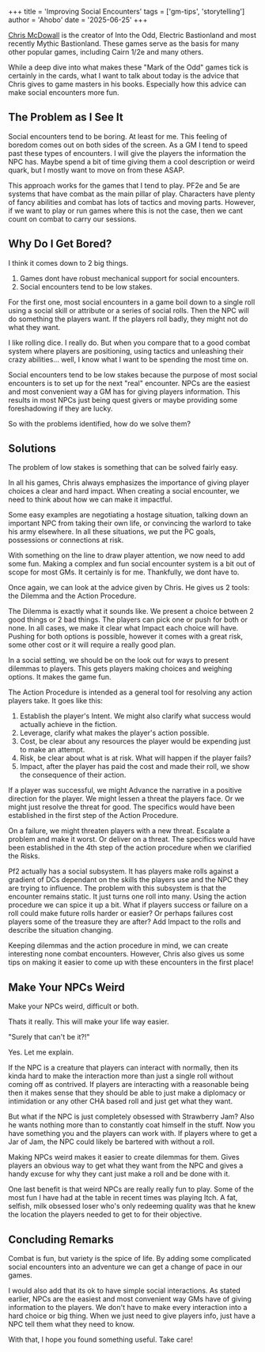 +++
title = 'Improving Social Encounters'
tags = ['gm-tips', 'storytelling']
author = 'Ahobo'
date = '2025-06-25'
+++

[Chris McDowall](https://www.bastionland.com/) is the creator of Into the Odd, Electric Bastionland and most
recently Mythic Bastionland. These games serve as the basis for many other popular games, including Cairn 1/2e
and many others.

While a deep dive into what makes these "Mark of the Odd" games tick is certainly in the cards, what I want to
talk about today is the advice that Chris gives to game masters in his books. Especially how this advice can
make social encounters more fun.

## The Problem as I See It

Social encounters tend to be boring. At least for me. This feeling of boredom comes out on both sides of the screen.
As a GM I tend to speed past these types of encounters. I will give the players the information the NPC has. Maybe
spend a bit of time giving them a cool description or weird quark, but I mostly want to move on from these ASAP.

This approach works for the games that I tend to play. PF2e and 5e are systems that have combat as the main pillar of
play. Characters have plenty of fancy abilities and combat has lots of tactics and moving parts. However, if we want to
play or run games where this is not the case, then we cant count on combat to carry our sessions.

## Why Do I Get Bored?

I think it comes down to 2 big things.

1. Games dont have robust mechanical support for social encounters.
2. Social encounters tend to be low stakes.

For the first one, most social encounters in a game boil down to a single roll using a social skill or attribute or a
series of social rolls. Then the NPC will do something the players want. If the players roll badly, they might not
do what they want.

I like rolling dice. I really do. But when you compare that to a good combat system where players are positioning,
using tactics and unleashing their crazy abilities... well, I know what I want to be spending the most time on.

Social encounters tend to be low stakes because the purpose of most social encounters is to set up for the next "real"
encounter. NPCs are the easiest and most convenient way a GM has for giving players information. This results in most
NPCs just being quest givers or maybe providing some foreshadowing if they are lucky.

So with the problems identified, how do we solve them?

## Solutions

The problem of low stakes is something that can be solved fairly easy.

In all his games, Chris always emphasizes the importance of giving player
choices a clear and hard impact. When creating a social encounter, we need
to think about how we can make it impactful.

Some easy examples are negotiating a hostage situation, talking down an important
NPC from taking their own life, or convincing the warlord to take his army elsewhere.
In all these situations, we put the PC goals, possessions or connections at risk. 

With something on the line to draw player attention, we now need to add some fun. Making
a complex and fun social encounter system is a bit out of scope for most GMs. It certainly
is for me. Thankfully, we dont have to.

Once again, we can look at the advice given by Chris. He gives us 2 tools: the Dilemma and
the Action Procedure.

The Dilemma is exactly what it sounds like. We present a choice between 2 good things or 2
bad things. The players can pick one or push for both or none. In all cases, we make it clear
what Impact each choice will have. Pushing for both options is possible, however it comes
with a great risk, some other cost or it will require a really good plan.

In a social setting, we should be on the look out for ways to present dilemmas to players.
This gets players making choices and weighing options. It makes the game fun.

The Action Procedure is intended as a general tool for resolving any action players take.
It goes like this:

1. Establish the player's Intent. We might also clarify what success would actually achieve in the fiction. 
2. Leverage, clarify what makes the player's action possible.
3. Cost, be clear about any resources the player would be expending just to make an attempt.
4. Risk, be clear about what is at risk. What will happen if the player fails?
5. Impact, after the player has paid the cost and made their roll, we show the consequence of their action.

If a player was successful, we might Advance the narrative in a positive direction for the
player. We might lessen a threat the players face. Or we might just resolve the threat for good.
The specifics would have been established in the first step of the Action Procedure.

On a failure, we might threaten players with a new threat. Escalate a problem and make it worst.
Or deliver on a threat. The specifics would have been established in the 4th step of the action
procedure when we clarified the Risks.

Pf2 actually has a social subsystem. It has players make rolls against a gradient of DCs dependant on the
skills the players use and the NPC they are trying to influence. The problem with this subsystem is that
the encounter remains static. It just turns one roll into many. Using the action procedure we can spice it up
a bit. What if players success or failure on a roll could make future rolls harder or easier? Or perhaps 
failures cost players some of the treasure they are after? Add Impact to the rolls and describe the situation
changing.

Keeping dilemmas and the action procedure in mind, we can create interesting none combat encounters. However,
Chris also gives us some tips on making it easier to come up with these encounters in the first place!

## Make Your NPCs Weird

Make your NPCs weird, difficult or both.

Thats it really. This will make your life way easier.

"Surely that can't be it?!"

Yes. Let me explain.

If the NPC is a creature that players can interact with normally, then its kinda hard to make the interaction
more than just a single roll without coming off as contrived. If players are interacting with a reasonable
being then it makes sense that they should be able to just make a diplomacy or intimidation or any other
CHA based roll and just get what they want.

But what if the NPC is just completely obsessed with Strawberry Jam? Also he wants nothing more than to
constantly coat himself in the stuff. Now you have something you and the players can work with. If players
where to get a Jar of Jam, the NPC could likely be bartered with without a roll.

Making NPCs weird makes it easier to create dilemmas for them. Gives players an obvious way to get what they
want from the NPC and gives a handy excuse for why they cant just make a roll and be done with it.

One last benefit is that weird NPCs are really really fun to play. Some of the most fun I have had at the table
in recent times was playing Itch. A fat, selfish, milk obsessed loser who's only redeeming quality was that he
knew the location the players needed to get to for their objective.

## Concluding Remarks

Combat is fun, but variety is the spice of life. By adding some complicated social
encounters into an adventure we can get a change of pace in our games.

I would also add that its ok to have simple social interactions. As stated earlier,
NPCs are the easiest and most convenient way GMs have of giving information to the
players. We don't have to make every interaction into a hard choice or big thing.
When we just need to give players info, just have a NPC tell them what they need to
know.

With that, I hope you found something useful. Take care!